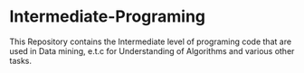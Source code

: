 # Intermediate-Programing
This Repository contains the Intermediate level of programing code that are used in Data mining, e.t.c for Understanding of Algorithms and various other tasks.
